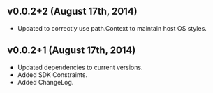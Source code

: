 v0.0.2+2 (August 17th, 2014)
----------------------------

* Updated to correctly use path.Context to maintain host OS styles. 

v0.0.2+1 (August 17th, 2014)
----------------------------

* Updated dependencies to current versions.
* Added SDK Constraints.
* Added ChangeLog. 